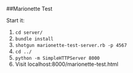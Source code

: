 ##Marionette Test

Start it:

1. `cd server/`
1. `bundle install`
1. `shotgun marionette-test-server.rb -p 4567`
1. `cd ../`
1. `python -m SimpleHTTPServer 8000`
1. Visit localhost:8000/marionette-test.html
